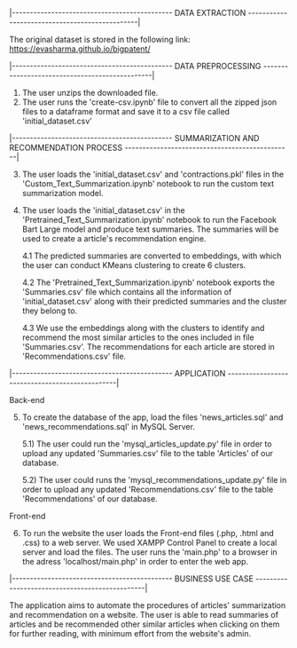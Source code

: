 |--------------------------------------------- DATA EXTRACTION -----------------------------------------------|

The original dataset is stored in the following link: https://evasharma.github.io/bigpatent/

|--------------------------------------------- DATA PREPROCESSING -----------------------------------------------|

1. The user unzips the downloaded file.
2. The user runs the 'create-csv.ipynb' file to convert all the zipped json files to a dataframe format and save it to a csv file called 'initial_dataset.csv'

|--------------------------------------------- SUMMARIZATION AND RECOMMENDATION PROCESS -----------------------------------------------|

3. The user loads the 'initial_dataset.csv' and 'contractions.pkl' files in the 'Custom_Text_Summarization.ipynb' notebook to run the custom text summarization model.
4. The user loads the 'initial_dataset.csv' in the 'Pretrained_Text_Summarization.ipynb' notebook to run the Facebook Bart Large model and produce text summaries. The summaries will be used to create a article's recommendation engine.

   4.1 The predicted summaries are converted to embeddings, with which the user can conduct KMeans clustering to create 6 clusters.

   4.2 The 'Pretrained_Text_Summarization.ipynb' notebook exports the 'Summaries.csv' file which contains all the information of 'initial_dataset.csv' along with their predicted summaries and the cluster they belong to.

   4.3 We use the embeddings along with the clusters to identify and recommend the most similar articles to the ones included in file 'Summaries.csv'. The recommendations for each article are stored in 'Recommendations.csv' file.

|--------------------------------------------- APPLICATION -----------------------------------------------|

Back-end

5. To create the database of the app, load the files 'news_articles.sql' and 'news_recommendations.sql' in MySQL Server.

   5.1) The user could run the 'mysql_articles_update.py' file in order to upload any updated 'Summaries.csv' file to the table 'Articles' of our database.

   5.2) The user could runs the 'mysql_recommendations_update.py' file in order to upload any updated 'Recommendations.csv' file to the table 'Recommendations' of our database.

Front-end

6. To run the website the user loads the Front-end files (.php, .html and .css) to a web server. We used XAMPP Control Panel to create a local server and load the files.
   The user runs the 'main.php' to a browser in the adress 'localhost/main.php' in order to enter the web app.

|--------------------------------------------- BUSINESS USE CASE -----------------------------------------------|

The application aims to automate the procedures of articles' summarization and recommendation on a website.
The user is able to read summaries of articles and be recommended other similar articles when clicking on them for further reading, with minimum effort from the website's admin.
